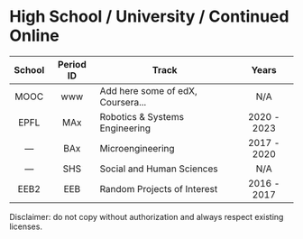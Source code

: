 # High School / University / Continued Online
|School|Period ID|Track|Years|
|:---:|:---:|---|:---:|
|MOOC|www|Add here some of edX, Coursera...|N/A|
|EPFL|MAx|Robotics & Systems Engineering|2020 - 2023|
|—|BAx|Microengineering|2017 - 2020|
|—|SHS|Social and Human Sciences|N/A|
|EEB2|EEB|Random Projects of Interest|2016 - 2017|

Disclaimer: do not copy without authorization and always respect existing licenses.
